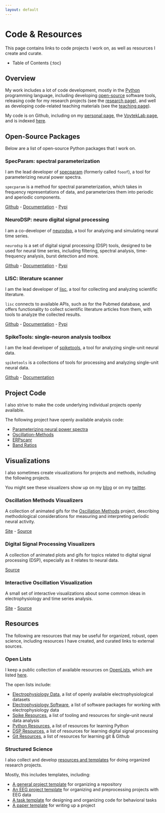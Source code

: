 ```yaml
---
layout: default
---
```


# Code & Resources

This page contains links to code projects I work on, as well as resources I create and curate.

* Table of Contents
{:toc}

## Overview

My work includes a lot of code development, mostly in the
[Python](https://www.python.org/) programming language,
including developing
[open-source](https://opensource.com/resources/what-open-source)
software tools, releasing code for my research projects (see the [research page](research.html)),
and well as developing code-related teaching materials (see the [teaching page](teaching.html)).

My code is on Github, including on my
[personal page](https://github.com/TomDonoghue), the
[VoytekLab page](https://github.com/voytekresearch), and is indexed
[here](https://github.com/TomDonoghue/TomDonoghue/blob/main/codemap.md).

## Open-Source Packages

Below are a list of open-source Python packages that I work on.

### SpecParam: spectral parameterization

I am the lead developer of
[specparam](https://github.com/fooof-tools/fooof)
(formerly called `fooof`), a tool for parameterizing neural power spectra.

`specparam` is a method for spectral parameterization, which takes in frequency representations of data,
and parameterizes them into periodic and aperiodic components.

[Github](https://github.com/fooof-tools/) -
[Documentation](https://fooof-tools.github.io/fooof/) -
[Pypi](https://pypi.org/project/fooof/)

### NeuroDSP: neuro digital signal processing

I am a co-developer of
[neurodsp](https://github.com/neurodsp-tools/neurodsp),
a tool for analyzing and simulating neural time series.

`neurodsp` is a set of digital signal processing (DSP) tools, designed to be used for neural time series,
including filtering, spectral analysis, time-frequency analysis, burst detection and more.

[Github](https://github.com/neurodsp-tools/neurodsp) -
[Documentation](https://neurodsp-tools.github.io/) -
[Pypi](https://pypi.org/project/neurodsp/)

### LISC: literature scanner

I am the lead developer of
[lisc](https://github.com/lisc-tools/lisc),
a tool for collecting and analyzing scientific literature.

`lisc` connects to available APIs, such as for the Pubmed database, and offers functionality to collect
scientific literature articles from them, with tools to analyze the collected results.

[Github](https://github.com/lisc-tools/lisc) -
[Documentation](https://lisc-tools.github.io/) -
[Pypi](https://pypi.org/project/lisc/)

### SpikeTools: single-neuron analysis toolbox

I am the lead developer of
[spiketools](https://github.com/spiketools/spiketools),
a tool for analyzing single-unit neural data.

`spiketools` is a collections of tools for processing and analyzing single-unit neural data.

[Github](https://github.com/spiketools/spiketools) -
[Documentation](https://spiketools.github.io/)

## Project Code

I also strive to make the code underlying individual projects openly available.

The following project have openly available analysis code:
- [Parameterizing neural power spectra](https://github.com/fooof-tools/Paper)
- [Oscillation-Methods](https://github.com/OscillationMethods/OscillationMethods)
- [ERPscanr](https://github.com/ERPscanr/ERPscanr)
- [Band Ratios](https://github.com/voytekresearch/bandratios)

## Visualizations

I also sometimes create visualizations for projects and methods, including the following projects.

You might see these visualizers show up on my
[blog](blog.html) or on my
[twitter](https://twitter.com/TomDonoghue).

### Oscillation Methods Visualizers

A collection of animated gifs for the
[Oscillation Methods](https://github.com/OscillationMethods/OscillationMethods) project,
describing methodological considerations
for measuring and interpreting periodic neural activity.

[Site](https://oscillationmethods.github.io/docs/viz.html) -
[Source](https://github.com/OscillationMethods/Visualizers)

### Digital Signal Processing Visualizers

A collection of animated plots and gifs for topics related to  digital signal processing (DSP),
especially as it relates to neural data.

[Source](https://github.com/TomDonoghue/SigViz)

### Interactive Oscillation Visualization

A small set of interactive visualizations about some common ideas in electrophysiology
and time series analysis.

[Site](http://icogsci1.ucsd.edu/~tdonoghu/) -
[Source](https://github.com/TomDonoghue/osc_viz)

## Resources

The following are resources that may be useful for organized, robust, open science,
including resources I have created, and curated links to external sources.

### Open Lists

I keep a public collection of available resources on
[OpenLists](https://github.com/OpenLists), which are listed
[here](https://github.com/openlists/Overview).

The open lists include:
- [Electrophysiology Data](https://github.com/openlists/ElectrophysiologyData),
a list of openly available electrophysiological datasets
- [Electrophysiology Software](https://github.com/openlists/ElectrophysiologySoftware),
a list of software packages for working with electrophysiology data
- [Spike Resources](https://github.com/openlists/SpikeResources),
a list of tooling and resources for single-unit neural data analysis
- [Python Resources](https://github.com/openlists/PythonResources),
a list of resources for learning Python
- [DSP Resources](https://github.com/openlists/DSPResources),
a list of resources for learning digital signal processing
- [Git Resources](https://github.com/openlists/GitResources),
a list of resources for learning git & Github

### Structured Science

I also collect and develop
[resources and templates](https://github.com/structuredscience/)
for doing organized research projects.

Mostly, this includes templates, including:

- [A general project template](https://github.com/structuredscience/ProjectTemplate)
for organizing a repository
- [An EEG project template](https://github.com/structuredscience/EEGTemplate)
for organizing and preprocessing projects with EEG data
- [A task template](https://github.com/structuredscience/TaskTemplate)
for designing and organizing code for behavioral tasks
- [A paper template](https://github.com/structuredscience/PaperTemplate)
for writing up a project
